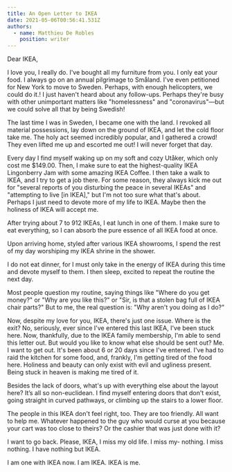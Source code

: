 ```yaml
---
title: An Open Letter to IKEA
date: 2021-05-06T00:56:41.531Z
authors:
  - name: Matthieu De Robles
    position: writer
---
```

<!--StartFragment-->

Dear IKEA,

I love you, I really do. I've bought all my furniture from you. I only eat your food. I always go on an annual pilgrimage to Småland. I've even petitioned for New York to move to Sweden. Perhaps, with enough helicopters, we could do it.! I just haven't heard about any follow-ups. Perhaps they're busy with other unimportant matters like "homelessness" and "coronavirus"—but we could solve all that by being Swedish! 

The last time I was in Sweden, I became one with the land. I revoked all material possessions, lay down on the ground of IKEA, and let the cold floor take me. The holy act seemed incredibly popular, and I gathered a crowd! They even lifted me up and escorted me out! I will never forget that day. 

Every day I find myself waking up on my soft and cozy Utåker, which only cost me $149.00. Then, I make sure to eat the highest-quality IKEA Lingonberry Jam with some amazing IKEA Coffee. I then take a walk to IKEA, and I try to get a job there. For some reason, they always kick me out for "several reports of you disturbing the peace in several IKEAs" and "attempting to live \[in IKEA]," but I'm not too sure what that's about. Perhaps I just need to devote more of my life to IKEA. Maybe then the holiness of IKEA will accept me. 

After trying about 7 to 912 IKEAs, I eat lunch in one of them. I make sure to eat everything, so I can absorb the pure essence of all IKEA food at once. 

Upon arriving home, styled after various IKEA showrooms, I spend the rest of my day worshiping my IKEA shrine in the shower. 

I do not eat dinner, for I must only take in the energy of IKEA during this time and devote myself to them. I then sleep, excited to repeat the routine the next day. 

Most people question my routine, saying things like "Where do you get money?" or "Why are you like this?" or "Sir, is that a stolen bag full of IKEA chair parts?" But to me, the real question is: "Why aren't you doing as I do?"

Now, despite my love for you, IKEA, there's just one issue. Where is the exit? No, seriously, ever since I've entered this last IKEA, I've been stuck here. Now, thankfully, due to the IKEA family membership, I'm able to send this letter out. But would you like to know what else should be sent out? Me. I want to get out. It's been about 6 or 20 days since I've entered. I've had to raid the kitchen for some food, and, frankly, I'm getting tired of the food here. Holiness and beauty can only exist with evil and ugliness present. Being stuck in heaven is making me tired of it.

Besides the lack of doors, what's up with everything else about the layout here? It’s all so non-euclidean. I find myself entering doors that don't exist, going straight in curved pathways, or climbing up the stairs to a lower floor. 

The people in this IKEA don't feel right, too. They are too friendly. All want to help me. Whatever happened to the guy who would curse at you because your cart was too close to theirs? Or the cashier that was just done with it? 

I want to go back. Please, IKEA, I miss my old life. I miss my- nothing. I miss nothing. I have nothing but IKEA.

I am one with IKEA now. I am IKEA. IKEA is me. 



<!--EndFragment-->